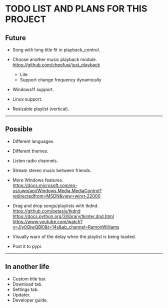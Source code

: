 # TODO LIST AND PLANS FOR THIS PROJECT

## Future

- Song with long title fit in playback_control.

- Choose another music playback module.
    <br>https://github.com/cheofusi/just_playback
    - Lite
    - Support change frequency dynamically

- Windows11 support.
- Linux support.

- Resizable playlist (vertical).

---

## Possible

- Different languages.
- Different themes.

- Listen radio channels.
- Stream stereo music between friends.

- More Windows features.
    <br>https://docs.microsoft.com/en-us/uwp/api/Windows.Media.MediaControl?redirectedfrom=MSDN&view=winrt-22000
- Drag and drop songs/playlists with tkdnd.
    <br>https://github.com/petasis/tkdnd
    <br>https://docs.python.org/3/library/tkinter.dnd.html
    <br>https://www.youtube.com/watch?v=JIy0QjwQBl0&t=14s&ab_channel=RamonWilliams

- Visually warn of the delay when the playlist is being loaded.

- Post it to pypi.

---

## In another life

- Custom title bar.
- Download tab.
- Settings tab.
- Updater.
- Developer guide.